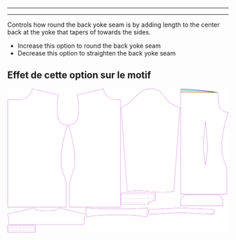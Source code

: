 - - -
- - -

Controls how round the back yoke seam is by adding length to the center back at the yoke that tapers of towards the sides.

- Increase this option to round the back yoke seam
- Decrease this option to straighten the back yoke seam

## Effet de cette option sur le motif

![This image shows the effect of this option by superimposing several variants that have a different value for this option](simon_roundback_sample.svg "Effect of this option on the pattern")
